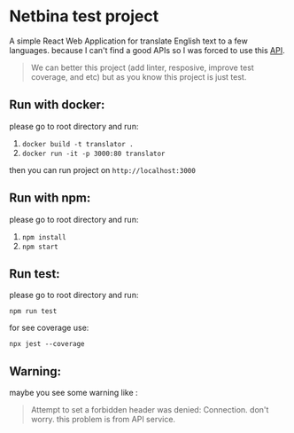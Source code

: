 # Netbina test project

A simple React Web Application for translate English text to a few languages. because I can't find a good APIs so I was forced to use this [API](https://api.reverso.net/translate/v1/translation).

> We can better this project (add linter, resposive, improve test coverage, and etc) but as you know this project is just test.

## Run with docker:

please go to root directory and run:

1. `docker build -t translator .`
2. `docker run -it -p 3000:80 translator`

then you can run project on `http://localhost:3000`

## Run with npm:

please go to root directory and run:

1. `npm install`
2. `npm start`

## Run test:

please go to root directory and run:

`npm run test`

for see coverage use:

`npx jest --coverage`

## Warning:

maybe you see some warning like :

> Attempt to set a forbidden header was denied: Connection.
> don't worry. this problem is from API service.
